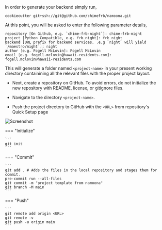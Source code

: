 In order to generate your backend simply run,

```
cookiecutter git+ssh://git@github.com/chimefrb/namoona.git
```

At this point, you will be asked to enter the following parameter details,

	
	repository [On Github, e.g. `chime-frb-night`]: chime-frb-night
	project [Python Compatible, e.g. frb_night]: frb_night
	backend [URL prefix for backend services, .e.g `night` will yield `/maestro/night`]: night
	author [e.g. Fogell McLovin]: Fogell McLovin
	email [e.g. fogell.mclovin@hawaii-residents.com]: fogell.mclovin@hawaii-residents.com

This will generate a folder named `<project-name>` in your present working directory
containining all the relevant files with the proper project layout.

* Next, create a repository on GitHub. To avoid errors, do not initialize the new repository
with README, license, or gitignore files.

* Navigate to the directory `<project-name>`.

* Push the project directory to GitHub with the `<URL>` from repository's Quick Setup page

![Screenshot](https://docs.github.com/assets/images/help/repository/copy-remote-repository-url-quick-setup.png)

=== "Initialize"

	```
	git init
	```

=== "Commit"

	```
	git add . # Adds the files in the local repository and stages them for commit.
	pre-commit run --all-files
	git commit -m "project template from namoona"
	git branch -M main
	```

=== "Push"

	```
	git remote add origin <URL>
	git remote -v
	git push -u origin main
	```




